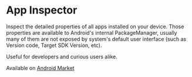 App Inspector
=============

Inspect the detailed properties of all apps installed on your device.
Those properties are available to Android's internal PackageManager,
usually many of them are not exposed by system's default user
interface (such as Version code, Target SDK Version, etc).

Useful for developers and curious users alike.

Available on
[Android Market](https://market.android.com/details?id=bg.projectoria.appinspector)
